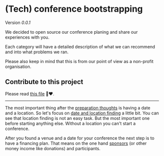 # (Tech) conference bootstrapping

Version *0.0.1*

We decided to open source our conference planing and share our experiences with you.

Each category will have a detailed description of what we can recommend and into what problems we ran.

Please also keep in mind that this is from our point of view as a non-profit organisation.

## Contribute to this project

Please read [this file](HOW_TO_CONTRIBUTE.md) 🎉❤️.

--------------

The most important thing after the [preparation thoughts](preparation.md) is having a date and a location. So let's focus on [date and location finding](location.md) a little bit. You can see that location finding is not an easy task. But the most important one before starting anything else. Without a location you can't start a conference.

After you found a venue and a date for your conference the next step is to have a financing plan. That means on the one hand [sponsors](sponsoring.md) (or other money income like donations) and participants.
